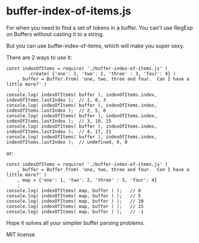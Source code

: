 # buffer-index-of-items.js
For when you need to find a set of tokens in a buffer.  You can't use RegExp on Buffers without casting it to a string.

But you can use buffer-index-of-items, which will make you super sexy.

There are 2 ways to use it:
```
const indexOfItems = require( './buffer-index-of-items.js' )
        .create( {'one': 1, 'two': 2, 'three' : 3, 'four': 4} )
    , buffer = Buffer.from( 'one, two, three and four.  Can I have a little more?' )
    ;
console.log( indexOfItems( buffer ), indexOfItems.index, indexOfItems.lastIndex );  // 1, 0, 3
console.log( indexOfItems( buffer ), indexOfItems.index, indexOfItems.lastIndex );  // 2, 5, 8
console.log( indexOfItems( buffer ), indexOfItems.index, indexOfItems.lastIndex );  // 3, 10, 15
console.log( indexOfItems( buffer ), indexOfItems.index, indexOfItems.lastIndex );  // 4, 17, 21
console.log( indexOfItems( buffer ), indexOfItems.index, indexOfItems.lastIndex );  // undefined, 0, 0

```

or:

```
const indexOfItems = require( './buffer-index-of-items.js' )
    , buffer = Buffer.from( 'one, two, three and four.  Can I have a little more?' )
    , map = {'one': 1, 'two': 2, 'three' : 3, 'four': 4}
    ;
console.log( indexOfItems( map, buffer ) );   // 0
console.log( indexOfItems( map, buffer ) );   // 5
console.log( indexOfItems( map, buffer ) );   // 10
console.log( indexOfItems( map, buffer ) );   // 15
console.log( indexOfItems( map, buffer ) );   // -1
```

Hope it solves all your simplier buffer parsing problems.

MIT license
